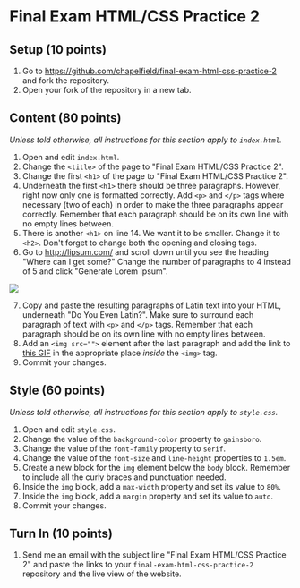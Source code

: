 # Final Exam HTML/CSS Practice 2

## Setup (10 points)

1. Go to https://github.com/chapelfield/final-exam-html-css-practice-2 and fork the repository.
2. Open your fork of the repository in a new tab.

## Content (80 points)

*Unless told otherwise, all instructions for this section apply to `index.html`.*

1. Open and edit `index.html`.
2. Change the `<title>` of the page to "Final Exam HTML/CSS Practice 2".
3. Change the first `<h1>` of the page to "Final Exam HTML/CSS Practice 2".
4. Underneath the first `<h1>` there should be three paragraphs. However, right now only one is formatted correctly. Add `<p>` and `</p>` tags where necessary (two of each) in order to make the three paragraphs appear correctly. Remember that each paragraph should be on its own line with no empty lines between.
5. There is another `<h1>` on line 14. We want it to be smaller. Change it to `<h2>`. Don't forget to change both the opening and closing tags.
6. Go to http://lipsum.com/ and scroll down until you see the heading "Where can I get some?" Change the number of paragraphs to 4 instead of 5 and click "Generate Lorem Ipsum".

![](http://i.imgur.com/M9xOfbd.png)

7. Copy and paste the resulting paragraphs of Latin text into your HTML, underneath "Do You Even Latin?". Make sure to surround each paragraph of text with `<p>` and `</p>` tags. Remember that each paragraph should be on its own line with no empty lines between.
8. Add an `<img src="">` element after the last paragraph and add the link to [this GIF](https://media.tenor.co/images/a27293d4c69a27cb2b258c4433ba83da/raw) in the appropriate place *inside* the `<img>` tag.
9. Commit your changes.

## Style (60 points)

*Unless told otherwise, all instructions for this section apply to `style.css`.*

1. Open and edit `style.css`.
2. Change the value of the `background-color` property to `gainsboro`.
3. Change the value of the `font-family` property to `serif`.
4. Change the value of the `font-size` and `line-height` properties to `1.5em`.
5. Create a new block for the `img` element below the `body` block. Remember to include all the curly braces and punctuation needed.
6. Inside the `img` block, add a `max-width` property and set its value to `80%`.
7. Inside the `img` block, add a `margin` property and set its value to `auto`.
8. Commit your changes.

## Turn In (10 points)

1. Send me an email with the subject line "Final Exam HTML/CSS Practice 2" and paste the links to your `final-exam-html-css-practice-2` repository and the live view of the website.
